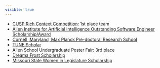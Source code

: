 ```yaml
---
visible: true
---
```

- [CUSP Rich Context Competition](https://coleridgeinitiative.org/richcontextcompetition): 1st place team
- [Allen Institute for Artificial Intelligence Outstanding Software Engineer Scholarship/Award](https://www.geekwire.com/2018/christine-betts/)
- [Cornell, Maryland, Max Planck Pre-doctoral Research School](https://cmmrs.mpi-sws.org/)
- [TUNE Scholar](https://www.tune.com/blog/2018-2019-tune-house-scholars/)
- Allen School Undergraduate Poster Fair: 3rd place
- [Dreama Frost Scholarship](https://www.cs.washington.edu/students/ugrad/departmental/dreama)
- [Missouri State Women in Legislature Scholarship](https://themissouritimes.com/57759/women-legislators-of-missouri-raise-10k-for-scholarships/)